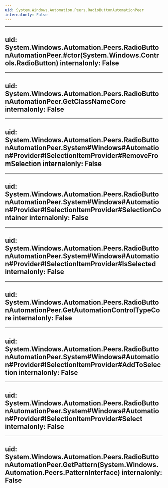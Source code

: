 ```yaml
---
uid: System.Windows.Automation.Peers.RadioButtonAutomationPeer
internalonly: False
---
```


---
uid: System.Windows.Automation.Peers.RadioButtonAutomationPeer.#ctor(System.Windows.Controls.RadioButton)
internalonly: False
---

---
uid: System.Windows.Automation.Peers.RadioButtonAutomationPeer.GetClassNameCore
internalonly: False
---

---
uid: System.Windows.Automation.Peers.RadioButtonAutomationPeer.System#Windows#Automation#Provider#ISelectionItemProvider#RemoveFromSelection
internalonly: False
---

---
uid: System.Windows.Automation.Peers.RadioButtonAutomationPeer.System#Windows#Automation#Provider#ISelectionItemProvider#SelectionContainer
internalonly: False
---

---
uid: System.Windows.Automation.Peers.RadioButtonAutomationPeer.System#Windows#Automation#Provider#ISelectionItemProvider#IsSelected
internalonly: False
---

---
uid: System.Windows.Automation.Peers.RadioButtonAutomationPeer.GetAutomationControlTypeCore
internalonly: False
---

---
uid: System.Windows.Automation.Peers.RadioButtonAutomationPeer.System#Windows#Automation#Provider#ISelectionItemProvider#AddToSelection
internalonly: False
---

---
uid: System.Windows.Automation.Peers.RadioButtonAutomationPeer.System#Windows#Automation#Provider#ISelectionItemProvider#Select
internalonly: False
---

---
uid: System.Windows.Automation.Peers.RadioButtonAutomationPeer.GetPattern(System.Windows.Automation.Peers.PatternInterface)
internalonly: False
---
